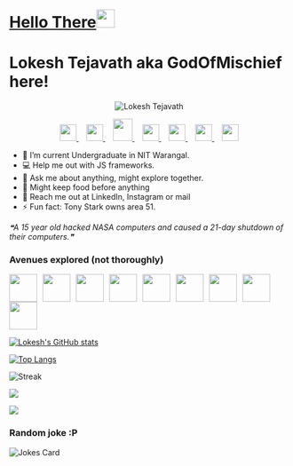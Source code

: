 <h1><a href="https://giphy.com/embed/8JTFsZmnTR1Rs1JFVP" target="_blank">Hello There</a><img src="https://media.giphy.com/media/hvRJCLFzcasrR4ia7z/giphy.gif" width="33px" height="33px"></h1>

# Lokesh Tejavath aka GodOfMischief here! 

<p align="center">
<img src="https://komarev.com/ghpvc/?username=lokeshtejavath&label=Profile%20views&color=0e75b6&style=flat" alt="Lokesh Tejavath" />

<p align="center">
    <a href="https://www.facebook.com/lokeshexe" >
        <img src="https://www.freepnglogos.com/uploads/facebook-logo-icon/facebook-logo-icon-file-facebook-icon-svg-wikimedia-commons-4.png" width="30px">
    </a>
    <img src="https://upload.wikimedia.org/wikipedia/en/thumb/9/98/Blank_button.svg/1200px-Blank_button.svg.png" width="10px">
    <a href="https://www.instagram.com/lokesh.exe/">
        <img src="https://www.freepnglogos.com/uploads/instagram-logo-png-transparent-background-hd-3.png" width="30px">
    </a>
    <img src="https://upload.wikimedia.org/wikipedia/en/thumb/9/98/Blank_button.svg/1200px-Blank_button.svg.png" width="10px">
    <a href="https://www.codechef.com/users/lokeshtejavath">
        <img src="https://static.uacdn.net/thumbnail/external-app-icons/ce4fd2180646452aa0b03c3ffa3ef8e2.png" width="35px" height="40px">
    </a>
    <img src="https://upload.wikimedia.org/wikipedia/en/thumb/9/98/Blank_button.svg/1200px-Blank_button.svg.png" width="10px"> 
    <a href="https://leetcode.com/lokeshtejavath/">
        <img src="https://leetcode.com/static/images/LeetCode_logo_rvs.png" width="30px">
    </a>
    <img src="https://upload.wikimedia.org/wikipedia/en/thumb/9/98/Blank_button.svg/1200px-Blank_button.svg.png" width="10px">
    <a href="https://codeforces.com/profile/lokeshtejavath">
        <img src="https://art.npanuhin.me/SVG/Codeforces/Codeforces.colored.svg" width="30px" >
    </a>
    <img src="https://upload.wikimedia.org/wikipedia/en/thumb/9/98/Blank_button.svg/1200px-Blank_button.svg.png" width="10px">
    <a href="https://tryhackme.com/p/godofmischief69">
        <img src="https://assets.tryhackme.com/img/logo/tryhackme_logo_full.svg" height="30px" >
    </a>
    <img src="https://upload.wikimedia.org/wikipedia/en/thumb/9/98/Blank_button.svg/1200px-Blank_button.svg.png" width="10px">
    <a href="https://www.linkedin.com/in/lokesh-tejavath-09373b142/">
        <img src="https://cdn.iconscout.com/icon/free/png-256/linkedin-3691226-3073746.png" height="30px" >
    </a>
</p>

- 🌱 I’m current Undergraduate in NIT Warangal.
- 💻 Help me out with JS frameworks.
- 💬 Ask me about anything, might explore together.
- 🍕 Might keep food before anything
- 📨 Reach me out at LinkedIn, Instagram or mail
- ⚡ Fun fact: Tony Stark owns area 51.
<!--STARTS_HERE_QUOTE_README-->
<i>❝A 15 year old hacked NASA computers and caused a 21-day shutdown of their computers.❞</i>
<!--ENDS_HERE_QUOTE_README-->


### Avenues explored (not thoroughly)
<p><img src="https://raw.githubusercontent.com/isocpp/logos/master/cpp_logo.png" height="50px" ><img src="https://upload.wikimedia.org/wikipedia/en/thumb/9/98/Blank_button.svg/1200px-Blank_button.svg.png" width="10px"><img src="https://upload.wikimedia.org/wikipedia/commons/thumb/1/18/C_Programming_Language.svg/695px-C_Programming_Language.svg.png" height="50px" ><img src="https://upload.wikimedia.org/wikipedia/en/thumb/9/98/Blank_button.svg/1200px-Blank_button.svg.png" width="10px"><img src="https://upload.wikimedia.org/wikipedia/en/thumb/3/30/Java_programming_language_logo.svg/1200px-Java_programming_language_logo.svg.png" height="50px" ><img src="https://upload.wikimedia.org/wikipedia/en/thumb/9/98/Blank_button.svg/1200px-Blank_button.svg.png" width="10px"><img src="https://upload.wikimedia.org/wikipedia/commons/thumb/6/61/HTML5_logo_and_wordmark.svg/512px-HTML5_logo_and_wordmark.svg.png" height="50px" ><img src="https://upload.wikimedia.org/wikipedia/en/thumb/9/98/Blank_button.svg/1200px-Blank_button.svg.png" width="10px"><img src="https://upload.wikimedia.org/wikipedia/commons/thumb/d/d5/CSS3_logo_and_wordmark.svg/1200px-CSS3_logo_and_wordmark.svg.png" height="50px" ><img src="https://upload.wikimedia.org/wikipedia/en/thumb/9/98/Blank_button.svg/1200px-Blank_button.svg.png" width="10px"><img src="https://cdn.iconscout.com/icon/free/png-256/javascript-2752148-2284965.png" height="50px" ><img src="https://upload.wikimedia.org/wikipedia/en/thumb/9/98/Blank_button.svg/1200px-Blank_button.svg.png" width="10px"><img src="https://upload.wikimedia.org/wikipedia/commons/thumb/c/c3/Python-logo-notext.svg/1200px-Python-logo-notext.svg.png" height="50px" ><img src="https://upload.wikimedia.org/wikipedia/en/thumb/9/98/Blank_button.svg/1200px-Blank_button.svg.png" width="10px"><img src="https://upload.wikimedia.org/wikipedia/commons/thumb/d/d9/Node.js_logo.svg/1280px-Node.js_logo.svg.png" height="50px" ><img src="https://upload.wikimedia.org/wikipedia/en/thumb/9/98/Blank_button.svg/1200px-Blank_button.svg.png" width="10px"><img src="https://cdn4.iconfinder.com/data/icons/logos-3/600/React.js_logo-512.png" height="50px" >
</p>


[![Lokesh's GitHub stats](https://github-readme-stats.vercel.app/api?username=lokeshtejavath&show_icons=true&theme=radical)
](https://github.com/lokeshtejavath)
<br>

[![Top Langs](https://github-readme-stats.vercel.app/api/top-langs/?username=lokeshtejavath&show_icons=true&theme=radical&layout=compact&langs_count=8)](https://github.com/lokeshtejavath)
<br>

![Streak](https://github-readme-streak-stats.herokuapp.com/?user=lokeshtejavath)
<br>

![](https://activity-graph.herokuapp.com/graph?username=lokeshtejavath&bg_color=073642&color=859900&line=006400&point=35aea1&area=true)
<br>

![](https://github-profile-summary-cards.vercel.app/api/cards/profile-details?username=lokeshtejavath&theme=solarized_dark)
<br>

### Random joke :P

![Jokes Card](https://readme-jokes.vercel.app/api)


